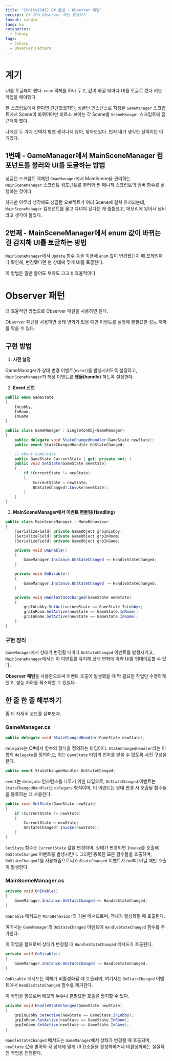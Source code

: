```yaml
---
title: "[Unity(C#)] C# 문법 - Observer 패턴"
excerpt: C# 에서 Observer 패턴 활용하기
layout: single
lang: ko
categories:
  - Csharp
tags:
  - Csharp
  - Observer Pattern
---
```



# 계기
UI를 토글해야 했다. `enum` 객체를 하나 두고, 값이 바뀔 때마다 UI를 토글로 껐다 켜는 작업을 해야했다.

한 스크립트에서 한다면 간단했겠지만, 싱글턴 인스턴스로 지정된 `GameManager` 스크립트에서 Scene이 바뀌어야만 비로소 보이는 각 Scene별 `SceneManager` 스크립트에 접근해야 했다.

나에겐 두 가지 선택지 밖엔 생각나지 않아, 찾아보았다. 먼저 내가 생각한 선택지는 이거였다.

## 1번째 - GameManager에서 MainSceneManager 컴포넌트를 불러와 UI를 토글하는 방법

싱글턴 스크립트 객체인 `GmaeManager`에서 MainScene을 관리하는 `MainSceneManager` 스크립트 컴포넌트를 불러와 씬 매니저 스크립트의 멤버 함수를 실행하는 것이다.

하지만 아무리 생각해도 싱글턴 오브젝트가 여러 Scene에 걸쳐 유지되는데, `MainSceneManager` 컴포넌트를 물고 다녀야 된다는 게 찝찝했고, 메모리에 있어서 낭비라고 생각이 들었다.

## 2번째 - MainSceneManager에서 enum 값이 바뀌는 걸 감지해 UI를 토글하는 방법

`MainSceneManager`에서 `Update` 함수 등을 이용해 `enum` 값이 변경됐는지 매 프레임마다 확인해, 변경됐다면 현 상태에 맞게 UI를 토글한다.

이 방법은 말만 들어도 부하도 크고 비효율적이다.

# Observer 패턴

더 효율적인 방법으로 Observer 패턴을 사용하면 된다.

Observer 패턴을 사용하면 상태 변화가 있을 때만 이벤트를 실행해 불필요한 성능 저하를 막을 수 있다.

## 구현 방법

1. **사전 설정**

GameManager가 상태 변경 이벤트(`event`)를 발생시키도록 설정하고, `MainSceneManager`가 해당 이벤트를 **핸들(handle)** 하도록 설정한다.
   
2. **Event 선언**

```csharp
public enum GameState
{
    InLobby,
    InRoom,
    InGame
}

public class GameManager : SingletonObj<GameManager>
{
    public delegate void StateChangedHandler(GameState newState);
    public event StateChangedHandler OnStateChanged;

    // About GameState
    public GameState CurrentState { get; private set; }
    public void SetState(GameState newState)
    {
        if (CurrentState != newState)
        {
            CurrentState = newState;
            OnStateChanged?.Invoke(newState);
        }
    }
}
```

3. **MainSceneManager에서 이벤트 핸들링(Handling)**

```csharp
public class MainSceneManager : MonoBehaviour
{
    [SerializeField] private GameObject grpInLobby;
    [SerializeField] private GameObject grpInRoom;
    [SerializeField] private GameObject grpInGame;

    private void OnEnable()
    {
        GameManager.Instance.OnStateChanged += HandleStateChanged;
    }

    private void OnDisable()
    {
        GameManager.Instance.OnStateChanged -= HandleStateChanged;
    }

    private void HandleStateChanged(GameState newState)
    {
        grpInLobby.SetActive(newState == GameState.InLobby);
        grpInRoom.SetActive(newState == GameState.InRoom);
        grpInGame.SetActive(newState == GameState.InGame);
    }
}
```

### 구현 정리

`GameManager`에서 상태가 변경될 때마다 `OnStateChanged` 이벤트를 발생시키고, `MainSceneManager`에서는 이 이벤트를 유지해 상태 변화에 따라 UI를 업데이트할 수 있다.

**Observer 패턴**을 사용함으로써 이벤트 호출이 발생했을 때 딱 필요한 작업만 수행하게 했고, 성능 저하를 최소화할 수 있었다.


## 한 줄 한 줄 해부하기

좀 더 자세히 코드를 살펴보자.

### GameManager.cs

```csharp
public delegate void StateChangedHandler(GameState newState);
```

`delegate`는 C#에서 함수의 형식을 정의하는 타입이다. `StateChangedHandler`라는 이름의 `delegate`를 정의하고, 이는 `GameState` 타입의 인자를 받을 수 있도록 사전 구성을 한다.

```csharp
public event StateChangedHandler OnStateChanged;
```

`event`는 `delegate` 인스턴스를 다루기 위한 타입으로, `OnStateChanged` 이벤트는 `StateChangedHandler`는 `delegate` 형식이며, 이 이벤트는 상태 변경 시 호출될 함수들을 등록하는 데 사용한다.

```csharp
public void SetState(GameState newState)
{
    if (CurrentState != newState)
    {
        CurrentState = newState;
        OnStateChanged?.Invoke(newState);
    }
}
```

`SetState` 함수는 `CurrentState` 값을 변경하며, 상태가 변경되면 `Invoke`를 호출해 `OnStateChanged` 이벤트를 발생시킨다. 그러면 등록된 모든 함수들을 호출하며, `OnStateChanged?`를 사용해줌으로써 `OnStateChanged` 이벤트가 null이 아닐 때만 호출이 발생한다.

### MainSceneManager.cs

```csharp
private void OnEnable()
{
    GameManager.Instance.OnStateChanged += HandleStateChanged;
}
```
`OnEnable` 메서드는 `MonoBehaviour`의 기본 메서드로써, 객체가 활성화될 때 호출된다.

여기서는 `GameManager`의 `OnStateChanged` 이벤트에 `HandleStateChanged` 함수를 추가한다. 

이 작업을 함으로써 상태가 변경될 때 `HandleStateChanged` 메서드가 호출된다.

```csharp
private void OnDisable()
{
    GameManager.Instance.OnStateChanged -= HandleStateChanged;
}
```

`OnDisable` 메서드는 객체가 비활성화될 때 호출되며, 여기서는 `OnStateChanged` 이벤트에서 `HandleStateChanged` 함수를 제거한다.

이 작업을 함으로써 메모리 누수나 불필요한 호출을 방지할 수 있다.

```csharp
private void HandleStateChanged(GameState newState)
{
    grpInLobby.SetActive(newState == GameState.InLobby);
    grpInRoom.SetActive(newState == GameState.InRoom);
    grpInGame.SetActive(newState == GameState.InGame);
}
```

`HandleStateChanged` 메서드는 `GameManager`에서 상태가 변경될 때 호출되며, `newState` 값을 받아와 각 상태에 맞게 UI 요소들을 활성화하거나 비활성화하는 실질적인 작업을 진행한다.
